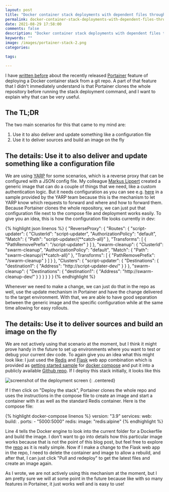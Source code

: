 ```yaml
---
layout: post
title: "Docker container stack deployments with dependent files through Portainer"
permalink: docker-container-stack-deployments-with-dependent-files-through-portainer
date: 2021-08-29 17:58:00
comments: false
description: "Docker container stack deployments with dependent files through Portainer"
keywords: ""
image: /images/portainer-stack-2.png
categories:

tags:

---
```


I have [written before][prev-post] about the recently released [Portainer][portainer] feature of deploying a Docker container stack from a git repo. A part of that feature that I didn't immediately understand is that Portainer clones the whole repository before running the stack deployment command, and I want to explain why that can be very useful.

## The TL;DR
The two main scenarios for this that came to my mind are:

1. Use it to also deliver and update something like a configuration file
2. Use it to deliver sources and build an image on the fly

## The details: Use it to also deliver and update something like a configuration file

We are using [YARP][yarp] for some scenarios, which is a reverse proxy that can be configured with a JSON config file. My colleague [Markus Lippert][lippert] created a generic image that can do a couple of things that we need, like a custom authentication logic. But it needs configuration as you can see e.g. [here][yarp-sample] in a sample provided by the YARP team because this is the mechanism to let YARP know which requests to forward and where and how to forward them. Because Portainer clones the whole repository, we can just put that configuration file next to the compose file and deployment works easily.  To give you an idea, this is how the configuration file looks currently in dev:

{% highlight json linenos %}
{
    "ReverseProxy": {
        "Routes": {
            "script-updater": {
                "ClusterId": "script-updater",
                "AuthorizationPolicy": "default",
                "Match": {
                    "Path": "script-updater/{**catch-all}"
                },
                "Transforms": [
                    {
                        "PathRemovePrefix": "/script-updater"
                    }
                ]
            },
            "swarm-cleanup": {
                "ClusterId": "swarm-cleanup",
                "AuthorizationPolicy": "default",
                "Match": {
                    "Path": "swarm-cleanup/{**catch-all}"
                },
                "Transforms": [
                    {
                        "PathRemovePrefix": "/swarm-cleanup"
                    }
                ]
            }
        },
        "Clusters": {
            "script-updater": {
                "Destinations": {
                    "destination1": {
                        "Address": "http://script-updater-dev/"
                    }
                }
            },
            "swarm-cleanup": {
                "Destinations": {
                    "destination1": {
                        "Address": "http://swarm-cleanup-dev/"
                    }
                }
            }
        }
    }
}
{% endhighlight %}

Whenever we need to make a change, we can just do that in the repo as well, use the update mechanism in Portainer and have the change delivered to the target environment. With that, we are able to have good separation between the generic image and the specific configuration while at the same time allowing for easy rollouts.

## The details: Use it to deliver sources and build an image on the fly

We are not actively using that scenario at the moment, but I think it might prove handy in the future to set up environments where you want to test or debug your current dev code. To again give you an idea what this might look like: I just used the [Redis][redis] and [Flask][flask] web app combination which is provided as [getting started sample][compose-started] for [docker compose][docker-compose] and put it into a publicly available [Github repo][github]. If I deploy this stack initially, it looks like this

![screenshot of the deployment screen](/images/portainer-sample.png)
{: .centered}

If I then click on "Deploy the stack", Portainer clones the whole repo and uses the instructions in the compose file to create an image and start a container with it as well as the standard Redis container. Here is the compose file:

{% highlight docker-compose linenos %}
version: "3.9"
services:
  web:
    build: .
    ports:
      - "5000:5000"
  redis:
    image: "redis:alpine"
{% endhighlight %}

Line 4 tells the Docker engine to look into the current folder for a Dockerfile and build the image. I don't want to go into details how this particular image works because that is not the point of this blog post, but feel free to explore the [repo][github] as it is really simple. Now if I make a change to the Flask web app in the repo, I need to delete the container and image to allow a rebuild, and after that, I can just click "Pull and redeploy" to get the latest files and create an image again. 

As I wrote, we are not actively using this mechanism at the moment, but I am pretty sure we will at some point in the future because like with so many features in Portainer, it just works well and is easy to use!

[github]: https://github.com/tfenster/portainer-compose-sample
[redis]: https://redis.io/
[flask]: https://flask.palletsprojects.com/en/2.0.x/
[prev-post]: https://tobiasfenster.io/use-portainer-to-deploy-and-update-docker-container-stacks-from-a-git-repo
[portainer]: https://portainer.io
[docker-compose]: https://docs.docker.com/compose/
[compose-started]: https://docs.docker.com/compose/gettingstarted/
[yarp]: https://microsoft.github.io/reverse-proxy/index.html
[lippert]: https://twitter.com/lippert_markus
[yarp-sample]: https://github.com/microsoft/reverse-proxy/blob/main/samples/BasicYarpSample/appsettings.json